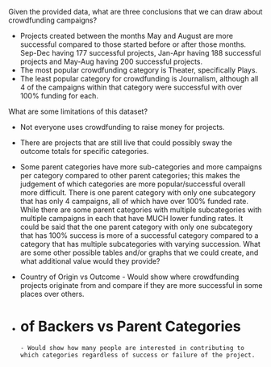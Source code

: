 Given the provided data, what are three conclusions that we can draw about crowdfunding campaigns?
-	Projects created between the months May and August are more successful compared to those started before or after those months. Sep-Dec having 177 successful projects, Jan-Apr having 188 successful projects and May-Aug having 200 successful projects.
-	The most popular crowdfunding category is Theater, specifically Plays.
-	The least popular category for crowdfunding is Journalism, although all 4 of the campaigns within that category were successful with over 100% funding for each.

What are some limitations of this dataset?
-	Not everyone uses crowdfunding to raise money for projects. 
-	There are projects that are still live that could possibly sway the outcome totals for specific categories.
-	Some parent categories have more sub-categories and more campaigns per category compared to other parent categories; this makes the judgement of which categories are more popular/successful overall more difficult. There is one parent category with only one subcategory that has only 4 campaigns, all of which have over 100% funded rate. While there are some parent categories with multiple subcategories with multiple campaigns in each that have MUCH lower funding rates. It could be said that the one parent category with only one subcategory that has 100% success is more of a successful category compared to a category that has multiple subcategories with varying succession. 
What are some other possible tables and/or graphs that we could create, and what additional value would they provide?

-	Country of Origin vs Outcome
        - Would show where crowdfunding projects originate from and compare if they are more successful in some places over others.
-	# of Backers vs Parent Categories
        - Would show how many people are interested in contributing to which categories regardless of success or failure of the project. 


